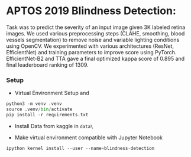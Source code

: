 # APTOS 2019 Blindness Detection:
Task was to predict the severity of an input image given 3K labeled retina images. We used
various preprocessing steps (CLAHE, smoothing, blood vessels segmentation) to remove noise and variable lighting conditions using OpenCV. We experimented with various architectures (ResNet, EfficientNet) and training parameters to improve score using PyTorch. EfficientNet-B2 and TTA gave a final optimized kappa score of 0.895 and final leaderboard ranking of 1309.

### Setup
- Virtual Environment Setup and 
```python
python3 -m venv .venv
source .venv/bin/activate
pip install -r requirements.txt
```

- Install Data from kaggle in `data\`

- Make virtual environment compatible with Jupyter Notebook 
```python
ipython kernel install --user --name=blindness-detection
```

